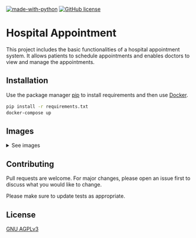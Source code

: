 [![made-with-python](https://img.shields.io/badge/Made%20with-Python-1f425f.svg)](https://www.python.org/)
[![GitHub license](https://img.shields.io/github/license/bertek41/HospitalAppointment.svg)](https://github.com/bertek41/HospitalAppointment/blob/master/LICENSE)

# Hospital Appointment

This project includes the basic functionalities of a hospital appointment system. It allows patients to schedule appointments and enables doctors to view and manage the appointments.

## Installation

Use the package manager [pip](https://pip.pypa.io/en/stable/) to install requirements and then use [Docker](https://docs.docker.com/compose/install/).

```bash
pip install -r requirements.txt
docker-compose up
```
## Images
<details>
<summary>See images</summary>

![index](images/index.png)
![get_appointment](images/get_appointment.png)
![get_appointment_success](images/get_appointment_success.png)
![list_appointments](images/list_appointments.png)
![add_appointments](images/add_appointments.png)
![appointments](images/appointments.png)
![blogs](images/blogs.png)
![doctors](images/doctors.png)

</details>

## Contributing

Pull requests are welcome. For major changes, please open an issue first
to discuss what you would like to change.

Please make sure to update tests as appropriate.

## License

[GNU AGPLv3](https://choosealicense.com/licenses/agpl-3.0/)
